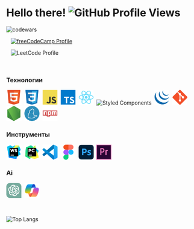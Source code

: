 # Hello there! ![GitHub Profile Views](https://komarev.com/ghpvc/?username=obigreen)

![codewars](https://www.codewars.com/users/obigreen/badges/large)

&nbsp;&nbsp; <a href="https://www.freecodecamp.org/fccdf5e015a-c947-4e7a-aada-936b1648632d" target="_blank">
  <img src="https://img.shields.io/badge/freeCodeCamp-fccdf5e015a--c947--4e7a--aada--936b1648632d-blue?logo=freecodecamp" alt="freeCodeCamp Profile" />
</a>

&nbsp;&nbsp; ![LeetCode Profile](https://leetcode.card.workers.dev/obigreen)


&nbsp;
&nbsp;
&nbsp;
&nbsp;
&nbsp;
&nbsp;
&nbsp;
&nbsp;

### Технологии

<div> 
  <img src="https://github.com/devicons/devicon/blob/master/icons/html5/html5-original.svg" title="HTML5" alt="HTML5" width="40" height="40"/>&nbsp;
  <img src="https://github.com/devicons/devicon/blob/master/icons/css3/css3-original.svg" title="CSS3" alt="CSS3" width="40" height="40"/>&nbsp;
  <img src="https://github.com/devicons/devicon/blob/master/icons/javascript/javascript-original.svg" title="JavaScript" alt="JavaScript" width="40" height="40"/>&nbsp;
  <img src="https://github.com/devicons/devicon/blob/master/icons/typescript/typescript-original.svg" title="TypeScript" alt="TypeScript" width="40" height="40"/>&nbsp;
  <img src="https://github.com/devicons/devicon/blob/master/icons/react/react-original.svg" title="React" alt="React" width="40" height="40"/>&nbsp;
  <img src="https://github.com/styled-components/brand/blob/master/styled-components.svg" title="Styled Components" alt="Styled Components" width="40" height="40"/>&nbsp;
  <img src="https://github.com/devicons/devicon/blob/master/icons/jquery/jquery-plain.svg" title="jQuery" alt="jQuery" width="40" height="40"/>&nbsp;
  <img src="https://github.com/devicons/devicon/blob/master/icons/git/git-original.svg" title="Git" alt="Git" width="40" height="40"/>&nbsp;
</div>
<div>
  <img src="https://github.com/devicons/devicon/blob/master/icons/nodejs/nodejs-original.svg" title="Node.js" alt="Node.js" width="40" height="40"/>&nbsp;
  <img src="https://github.com/devicons/devicon/blob/master/icons/yarn/yarn-original.svg" title="Yarn" alt="Yarn" width="40" height="40"/>&nbsp;
  <img src="https://github.com/devicons/devicon/blob/master/icons/npm/npm-original-wordmark.svg" title="npm" alt="npm" width="40" height="40"/>&nbsp;
</div>

### Инструменты
<div> 
  <img src="https://github.com/devicons/devicon/blob/master/icons/webstorm/webstorm-original.svg" title="WebStorm" alt="WebStorm" width="40" height="40"/>&nbsp;
  <img src="https://github.com/devicons/devicon/blob/master/icons/pycharm/pycharm-original.svg" title="PyCharm" alt="PyCharm" width="40" height="40"/>&nbsp;
  <img src="https://github.com/devicons/devicon/blob/master/icons/vscode/vscode-original.svg" title="VSCode" alt="VSCode" width="40" height="40"/>&nbsp;
  <img src="https://github.com/devicons/devicon/blob/master/icons/figma/figma-original.svg" title="Figma" alt="Figma" width="40" height="40"/>&nbsp;
  <img src="https://github.com/devicons/devicon/blob/master/icons/photoshop/photoshop-original.svg" title="Photoshop" alt="Photoshop" width="40" height="40"/>&nbsp;
  <img src="https://github.com/devicons/devicon/blob/master/icons/premierepro/premierepro-original.svg" title="Premiere Pro" alt="Premiere Pro" width="40" height="40"/>&nbsp;
</div>

### Ai
<div>
  <img src="https://github.com/obigreen/obigreen/blob/main/svg/ai/chatGPT.svg" title="ChatGPT" alt="ChatGPT" width="40" height="40"/>&nbsp;
  <img src="https://github.com/obigreen/obigreen/blob/main/svg/ai/copilot.svg" title="GitHub Copilot" alt="GitHub Copilot" width="40" height="40"/>&nbsp;
</div>

&nbsp;

![Top Langs](https://github-readme-stats.vercel.app/api/top-langs/?username=obigreen&layout=compact&theme=dark)







